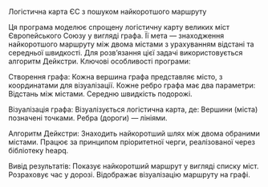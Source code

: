 Логістична карта ЄС з пошуком найкоротшого маршруту

Ця програма моделює спрощену логістичну карту великих міст Європейського Союзу у вигляді графа. Її мета — знаходження найкоротшого маршруту між двома містами з урахуванням відстані та середньої швидкості. Для розв’язання цієї задачі використовується алгоритм Дейкстри.
Ключові особливості програми:

  Створення графа:
        Кожна вершина графа представляє місто, з координатами для візуалізації.
        Кожне ребро графа має два параметри:
            Відстань між містами.
            Середню швидкість подорожі.

  Візуалізація графа:
        Візуалізується логістична карта, де:
            Вершини (міста) позначені точками.
            Ребра (дороги) — лініями.

  Алгоритм Дейкстри:
        Знаходить найкоротший шлях між двома обраними містами.
        Працює за принципом пріоритетної черги, реалізованої через бібліотеку heapq.

  Вивід результатів:
        Показує найкоротший маршрут у вигляді списку міст.
        Розраховує час у дорозі.
        Відображає візуалізацію маршруту на графі.
